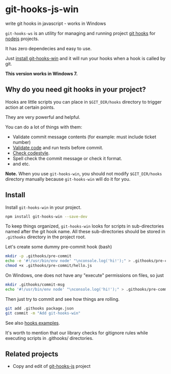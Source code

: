 # git-hooks-js-win
write git hooks in javascript - works in Windows

`git-hooks-ws` is an utility for managing and running project [git hooks](http://git-scm.com/docs/githooks) for [nodejs](http://nodejs.org/) projects.

It has zero dependecies and easy to use.

Just [install git-hooks-win](#install) and it will run your hooks when a hook is called by git.

**This version works in Windows 7.**

## Why do you need git hooks in your project?
Hooks are little scripts you can place in `$GIT_DIR/hooks` directory to trigger action at certain points.

They are very powerful and helpful.

You can do a lot of things with them:

  * Validate commit message contents (for example: must include ticket number)
  * [Validate code](http://jshint.com/) and run tests before commit.
  * [Check codestyle](http://jscs.info/).
  * Spell check the commit message or check it format.
  * and etc.

**Note.** When you use `git-hooks-win`, you should not modify `$GIT_DIR/hooks` directory manually because `git-hooks-win` will do it for you.

## Install
Install `git-hooks-win` in your project.
```bash
npm install git-hooks-win --save-dev
```

To keep things organized, `git-hooks-win` looks for scripts in sub-directories named after the git hook name.
All these sub-directories should be stored in `.githooks` directory in the project root.

Let's create some dummy pre-commit hook (bash)
```bash
mkdir -p .githooks/pre-commit
echo -e '#!/usr/bin/env node' "\nconsole.log('hi!');" > .githooks/pre-commit/hello.js
chmod +x .githooks/pre-commit/hello.js
```

On Windows, one does not have any "execute" permissions on files, so just
```bash
mkdir .githooks/commit-msg
echo '#!/usr/bin/env node' "\nconsole.log('hi!');" > .githooks/pre-commit/hello.js
```

Then just try to commit and see how things are rolling.
```bash
git add .githooks package.json
git commit -m "Add git-hooks-win"
```

See also [hooks examples](examples).

It's worth to mention that our library checks for gitignore rules while executing scripts in .githooks/ directories.

## Related projects
  * Copy and edit of [git-hooks-js](https://github.com/tarmolov/git-hooks-js) project
